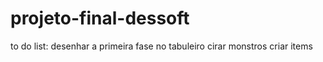 # projeto-final-dessoft

to do list:
	desenhar a primeira fase no tabuleiro
	cirar monstros
	criar items